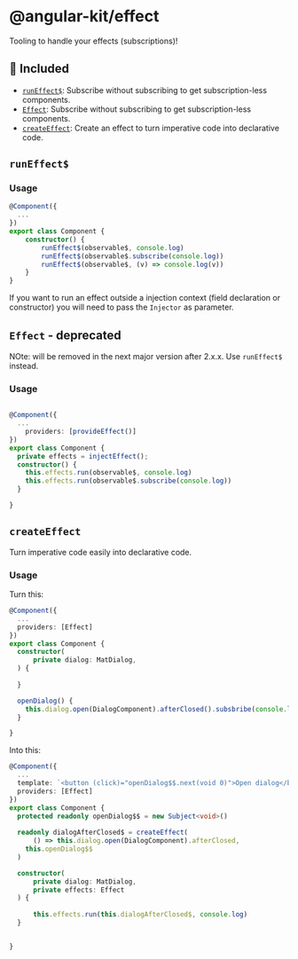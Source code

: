 # @angular-kit/effect

Tooling to handle your effects (subscriptions)!

## 🔋 Included
- [`runEffect$`](#runEffect$): Subscribe without subscribing to get subscription-less components.
- [`Effect`](#EffectService): Subscribe without subscribing to get subscription-less components.
- [`createEffect`](#createEffect): Create an effect to turn imperative code into declarative code.

## `runEffect$`

### Usage

```typescript
@Component({
  ...
})
export class Component {
    constructor() {
        runEffect$(observable$, console.log)
        runEffect$(observable$.subscribe(console.log))
        runEffect$(observable$, (v) => console.log(v))
    }
}


```
If you want to run an effect outside a injection context (field declaration or constructor) you will need to pass
the `Injector` as parameter.

## `Effect` - deprecated
NOte: will be removed in the next major version after 2.x.x. Use `runEffect$` instead.
### Usage

```typescript

@Component({
  ...
    providers: [provideEffect()]
})
export class Component {
  private effects = injectEffect();
  constructor() {
    this.effects.run(observable$, console.log)
    this.effects.run(observable$.subscribe(console.log))
  }

}

```

## `createEffect`
Turn imperative code easily into declarative code.
### Usage

Turn this:
```typescript
@Component({
  ...
  providers: [Effect]
})
export class Component {
  constructor(
      private dialog: MatDialog,
  ) {
      
  }

  openDialog() {
    this.dialog.open(DialogComponent).afterClosed().subsbribe(console.log)
  }

}
```

Into this:

```typescript
@Component({
  ...
  template: `<button (click)="openDialog$$.next(void 0)">Open dialog</button>`,
  providers: [Effect]
})
export class Component {
  protected readonly openDialog$$ = new Subject<void>()
  
  readonly dialogAfterClosed$ = createEffect(
      () => this.dialog.open(DialogComponent).afterClosed, 
    this.openDialog$$
  )

  constructor(
      private dialog: MatDialog,
      private effects: Effect
  ) {
      
      this.effects.run(this.dialogAfterClosed$, console.log)
  }


}
```
